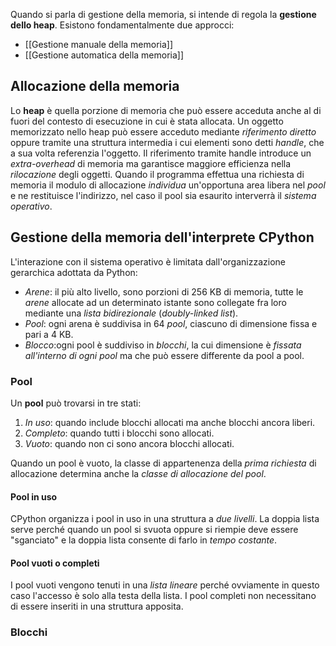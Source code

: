 Quando si parla di gestione della memoria, si intende di regola la **gestione dello heap**.
Esistono fondamentalmente due approcci:
- [[Gestione manuale della memoria]]
- [[Gestione automatica della memoria]]

## Allocazione della memoria
Lo **heap** è quella porzione di memoria che può essere acceduta anche al di fuori del contesto di esecuzione in cui è stata allocata.
Un oggetto memorizzato nello heap può essere acceduto mediante *riferimento diretto* oppure tramite una struttura intermedia i cui elementi sono detti *handle*, che a sua volta referenzia l'oggetto.
Il riferimento tramite handle introduce un *extra-overhead* di memoria ma garantisce maggiore efficienza nella *rilocazione* degli oggetti.
Quando il programma effettua una richiesta di memoria il modulo di allocazione *individua* un'opportuna area libera nel *pool* e ne restituisce l'indirizzo, nel caso il pool sia esaurito interverrà il *sistema operativo*.

## Gestione della memoria dell'interprete CPython
L'interazione con il sistema operativo è limitata dall'organizzazione gerarchica adottata da Python:
- *Arene*: il più alto livello, sono porzioni di 256 KB di memoria, tutte le *arene* allocate ad un determinato istante sono collegate fra loro mediante una *lista bidirezionale* (*doubly-linked list*).
- *Pool*: ogni arena è suddivisa in 64 *pool*, ciascuno di dimensione fissa e pari a 4 KB.
- *Blocco*:ogni pool è suddiviso in *blocchi*, la cui dimensione è *fissata all'interno di ogni pool* ma che può essere differente da pool a pool.

### Pool
Un **pool** può trovarsi in tre stati:
1. *In uso*: quando include blocchi allocati ma anche blocchi ancora liberi.
2. *Completo*: quando tutti i blocchi sono allocati.
3. *Vuoto*: quando non ci sono ancora blocchi allocati.

Quando un pool è vuoto, la classe di appartenenza della *prima richiesta* di allocazione determina anche la *classe di allocazione del pool*.

#### Pool in uso
CPython organizza i pool in uso in una struttura a *due livelli*.
La doppia lista serve perché quando un pool si svuota oppure si riempie deve essere "sganciato" e la doppia lista consente di farlo in *tempo costante*.

#### Pool vuoti o completi
I pool vuoti vengono tenuti in una *lista lineare* perché ovviamente in questo caso l'accesso è solo alla testa della lista.
I pool completi non necessitano di essere inseriti in una struttura apposita.

### Blocchi

